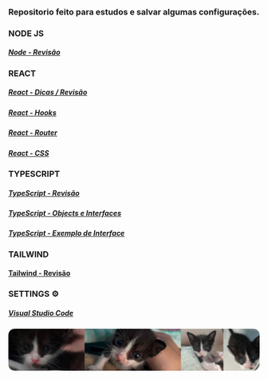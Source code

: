 ### Repositorio feito para estudos e salvar algumas configurações.

### NODE JS

##### [Node - Revisão](./estudos/frameworks/nodejs/Revisao.md)

### REACT

##### [React - Dicas / Revisão](./estudos/frameworks/react/Revisao.md)

##### [React - Hooks](./estudos/frameworks/react/ReactHooks.md)

##### [React - Router](./estudos/frameworks/react/ReactRouter.md)

##### [React - CSS](./estudos/frameworks/react/ReactCSS.md)

### TYPESCRIPT

##### [TypeScript - Revisão](./estudos/linguagens/typescript/Revisao.md)

##### [TypeScript - Objects e Interfaces](./estudos/linguagens/typescript/ObjectsEInterfaces.md)

##### [TypeScript - Exemplo de Interface](./estudos/linguagens/typescript/Interface.md)

### TAILWIND

#### [Tailwind - Revisão](./estudos/bibliotecas/tailwind/Revisao.md)

### SETTINGS ⚙

##### [Visual Studio Code](./dotfiles/vscode.md)

![](./imgs/mdbanner.png)
